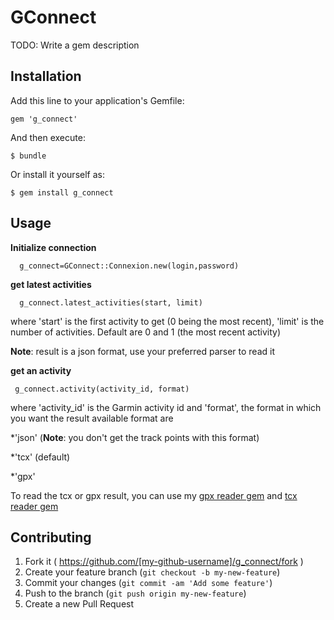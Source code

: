 # GConnect

TODO: Write a gem description

## Installation

Add this line to your application's Gemfile:

    gem 'g_connect'

And then execute:

    $ bundle

Or install it yourself as:

    $ gem install g_connect

## Usage

**Initialize connection**
```
  g_connect=GConnect::Connexion.new(login,password)
```

**get latest activities**

```
  g_connect.latest_activities(start, limit)
```
  where 'start' is the first activity to get (0 being the most recent), 'limit' is the number of activities.
  Default are 0 and 1 (the most recent activity)

  __Note__: result is a json format, use your preferred parser to read it

**get an activity**
```
 g_connect.activity(activity_id, format)
```
where 'activity_id' is the Garmin activity id and 'format', the format in which you want the result
available format are

*'json' (__Note__: you don't get the track points with this format)

*'tcx' (default)

*'gpx'

To read the tcx or gpx result, you can use my [gpx reader gem](https://github.com/tranquiliste/gpx_reader "GPX reader") and [tcx reader gem](https://github.com/tranquiliste/tcx_reader "TCX reader")


## Contributing

1. Fork it ( https://github.com/[my-github-username]/g_connect/fork )
2. Create your feature branch (`git checkout -b my-new-feature`)
3. Commit your changes (`git commit -am 'Add some feature'`)
4. Push to the branch (`git push origin my-new-feature`)
5. Create a new Pull Request

